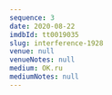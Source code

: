 ```yaml
---
sequence: 3
date: 2020-08-22
imdbId: tt0019035
slug: interference-1928
venue: null
venueNotes: null
medium: OK.ru
mediumNotes: null
---
```



